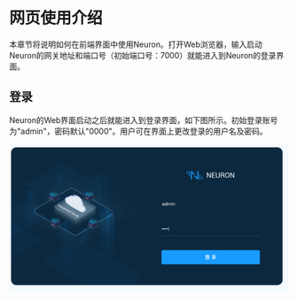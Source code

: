 # 网页使用介绍

本章节将说明如何在前端界面中使用Neuron。打开Web浏览器，输入启动Neuron的网关地址和端口号（初始端口号：7000）就能进入到Neuron的登录界面。

## 登录

Neuron的Web界面启动之后就能进入到登录界面，如下图所示。初始登录账号为"admin"，密码默认"0000"。用户可在界面上更改登录的用户名及密码。

![login](./assets-dashboard/login.png)
